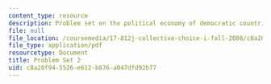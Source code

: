 ```yaml
---
content_type: resource
description: Problem set on the political economy of democratic countries.
file: null
file_location: /coursemedia/17-812j-collective-choice-i-fall-2008/c8a20f945526e612b876a047dfd92b77_pset2.pdf
file_type: application/pdf
resourcetype: Document
title: Problem Set 2
uid: c8a20f94-5526-e612-b876-a047dfd92b77
---
```

